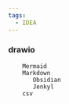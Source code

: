 ```yaml
---
tags:
  - IDEA
---
```


### drawio


        Mermaid
        Markdown
           Obsidian
           Jenkyl
        csv   
